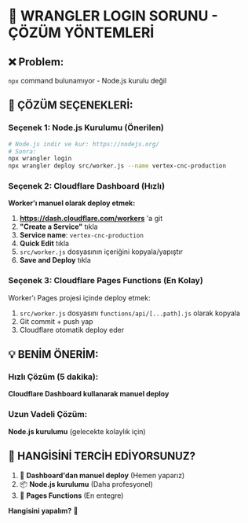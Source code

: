# 🔧 WRANGLER LOGIN SORUNU - ÇÖZÜM YÖNTEMLERİ

## ❌ Problem: 
`npx` command bulunamıyor - Node.js kurulu değil

## 🚀 ÇÖZÜM SEÇENEKLERİ:

### Seçenek 1: Node.js Kurulumu (Önerilen)
```bash
# Node.js indir ve kur: https://nodejs.org/
# Sonra:
npx wrangler login
npx wrangler deploy src/worker.js --name vertex-cnc-production
```

### Seçenek 2: Cloudflare Dashboard (Hızlı)
**Worker'ı manuel olarak deploy etmek:**

1. **https://dash.cloudflare.com/workers** 'a git
2. **"Create a Service"** tıkla
3. **Service name**: `vertex-cnc-production`
4. **Quick Edit** tıkla
5. `src/worker.js` dosyasının içeriğini kopyala/yapıştır
6. **Save and Deploy** tıkla

### Seçenek 3: Cloudflare Pages Functions (En Kolay)
Worker'ı Pages projesi içinde deploy etmek:

1. `src/worker.js` dosyasını `functions/api/[...path].js` olarak kopyala
2. Git commit + push yap
3. Cloudflare otomatik deploy eder

## 💡 BENİM ÖNERİM:

### Hızlı Çözüm (5 dakika):
**Cloudflare Dashboard kullanarak manuel deploy**

### Uzun Vadeli Çözüm:
**Node.js kurulumu** (gelecekte kolaylık için)

## 🎯 HANGİSİNİ TERCİH EDİYORSUNUZ?

1. 🚀 **Dashboard'dan manuel deploy** (Hemen yaparız)
2. 📦 **Node.js kurulumu** (Daha profesyonel)
3. 📁 **Pages Functions** (En entegre)

**Hangisini yapalım?** 🤔
